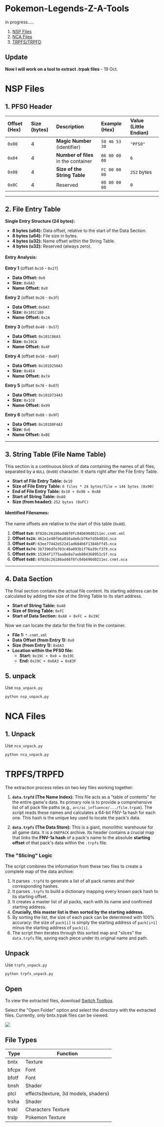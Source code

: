 # Pokemon-Legends-Z-A-Tools
in progress.....

1. [NSP Files](https://github.com/zbirow/Pokemon-Legends-Z-A-Tools?tab=readme-ov-file#nsp-files)
2. [NCA Files](https://github.com/zbirow/Pokemon-Legends-Z-A-Tools?tab=readme-ov-file#nca-files)
3. [TRPFS/TRPFD](https://github.com/zbirow/Pokemon-Legends-Z-A-Tools?tab=readme-ov-file#trpfstrpfd)

## Update

**Now I will work on a tool to extract .trpak files** - 19 Oct.


# **NSP Files**

## 1. PFS0 Header

| Offset (Hex) | Size (bytes) | Description | Example (Hex) | Value (Little Endian) |
| :--- | :--- | :--- | :--- | :--- |
| `0x00` | 4 | **Magic Number** (identifier) | `50 46 53 30` | `"PFS0"` |
| `0x04` | 4 | **Number of files** in the container | `06 00 00 00` | `6` |
| `0x08` | 4 | **Size of the String Table** | `FC 00 00 00` | `252` bytes |
| `0x0C` | 4 | Reserved | `00 00 00 00` | `0` |

---

## 2. File Entry Table

**Single Entry Structure (24 bytes):**
*   **8 bytes (u64):** Data offset, relative to the start of the Data Section.
*   **8 bytes (u64):** File size in bytes.
*   **4 bytes (u32):** Name offset within the String Table.
*   **4 bytes (u32):** Reserved (always zero).

#### Entry Analysis:

**Entry 1** (offset `0x10` - `0x27`)
*   **Data Offset:** `0x0`
*   **Size:** `0x6A3`
*   **Name Offset:** `0x0`

**Entry 2** (offset `0x28` - `0x3F`)
*   **Data Offset:** `0x6A3`
*   **Size:** `0x101C180`
*   **Name Offset:** `0x2A`

**Entry 3** (offset `0x40` - `0x57`)
*   **Data Offset:** `0x101C86A3`
*   **Size:** `0x10CA`
*   **Name Offset:** `0x4F`

**Entry 4** (offset `0x58` - `0x6F`)
*   **Data Offset:** `0x101D250A3`
*   **Size:** `0x4E4`
*   **Name Offset:** `0x74`

**Entry 5** (offset `0x70` - `0x87`)
*   **Data Offset:** `0x101D734A3`
*   **Size:** `0x1C0`
*   **Name Offset:** `0x99`

**Entry 6** (offset `0x88` - `0x9F`)
*   **Data Offset:** `0x101D8F4A3`
*   **Size:** `0xE`
*   **Name Offset:** `0xBE`

---

## 3. String Table (File Name Table)

This section is a continuous block of data containing the names of all files, separated by a `NULL` (`0x00`) character. It starts right after the File Entry Table.

*   **Start of File Entry Table:** `0x10`
*   **Size of File Entry Table:** `6 files * 24 bytes/file = 144 bytes (0x90)`
*   **End of File Entry Table:** `0x10 + 0x90 = 0xA0`
*   **Start of String Table:** `0xA0`
*   **Size (from header):** `252 bytes (0xFC)`

#### Identified Filenames:

The name offsets are relative to the start of this table (`0xA0`).

1.  **Offset `0x0`:** `8f826c26180ad48f0fc04b690d0211ec.cnmt.xml`
2.  **Offset `0x2A`:** `461e1e40fb6a016a4e6cb76e7d5b482d.nca`
3.  **Offset `0x4F`:** `63ee77442e522d1ad684b6f1384bff45.nca`
4.  **Offset `0x74`:** `3b7396dfe703c48a093b1f76a39cf379.nca`
5.  **Offset `0x99`:** `15364f1775aa8e8a7aeb804368951c5f.nca`
6.  **Offset `0xBE`:** `8f826c26180ad48f0fc04b690d0211ec.cnmt.nca`

---

## 4. Data Section

The final section contains the actual file content. Its starting address can be calculated by adding the size of the String Table to its start address.

*   **Start of String Table:** `0xA0`
*   **Size of String Table:** `0xFC`
*   **Start of Data Section:** `0xA0 + 0xFC = 0x19C`

Now we can locate the data for the first file in the container.

*   **File 1:** `*.cnmt.xml`
*   **Data Offset (from Entry 1):** `0x0`
*   **Size (from Entry 1):** `0x6A3`
*   **Location within the PFS0 file:**
    *   **Start:** `0x19C + 0x0 = 0x19C`
    *   **End:** `0x19C + 0x6A3 = 0x83F`


## 5. unpack

Use `nsp_unpack.py`

`python nsp_unpack.py`


# NCA Files

## 1. Unpack

Use `nca_unpack.py`

`python nca_unpack.py`


# TRPFS/TRPFD

The extraction process relies on two key files working together:

1.  **`data.trpfd` (The Name Index):** This file acts as a "table of contents" for the entire game's data. Its primary role is to provide a comprehensive list of all pack file paths (e.g., `arc/ai_influence/.../file.trpak`). The script reads these names and calculates a 64-bit FNV-1a hash for each one. This hash is the unique key used to locate the pack's data.

2.  **`data.trpfs` (The Data Store):** This is a giant, monolithic warehouse for all game data. It is a `ONEPACK` archive. Its header contains a crucial map that links the **FNV-1a hash** of a pack's name to the absolute **starting offset** of that pack's data within the `.trpfs` file.

### The "Slicing" Logic

The script combines the information from these two files to create a complete map of the data archive:

1.  It parses `.trpfd` to generate a list of all pack names and their corresponding hashes.
2.  It parses `.trpfs` to build a dictionary mapping every known pack hash to its starting offset.
3.  It creates a master list of all packs, each with its name and confirmed starting address.
4.  **Crucially, this master list is then sorted by the starting address.**
5.  By sorting the list, the size of each pack can be determined with 100% accuracy: the size of `pack[i]` is simply the starting address of `pack[i+1]` minus the starting address of `pack[i]`.
6.  The script then iterates through this sorted map and "slices" the `data.trpfs` file, saving each piece under its original name and path.

## Unpack

Use `trpfs_unpack.py`

`python trpfs_unpack.py`

## Open

To view the extracted files, download [Switch Toolbox](https://github.com/KillzXGaming/Switch-Toolbox).

Select the "Open Folder" option and select the directory with the extracted files. Currently, only bntx.trpak files can be viewed.

![](https://github.com/zbirow/Pokemon-Legends-Z-A-Tools/blob/main/switch_toolbox_bntx.png)

## File Types

| Type | Function |
| ---- | -------- |
| bntx | Texture |
| bfcpx | Font |
| bfotf | Font |
| bnsh | Shader |
| ptcl| effects(texture, 3d models, shaders)|
| trsha | Shader |
| trskl | Characters Texture |
| trslp | Pokemon Texture |


